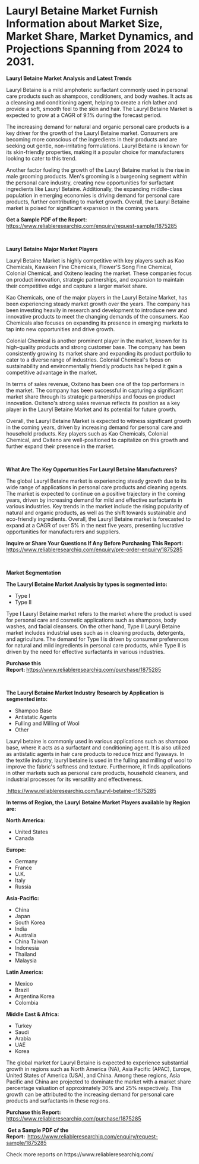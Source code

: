 <p><h1>Lauryl Betaine Market Furnish Information about Market Size, Market Share, Market Dynamics, and Projections Spanning from 2024 to 2031.</h1></p><p><strong>Lauryl Betaine Market Analysis and Latest Trends</strong></p>
<p><p>Lauryl Betaine is a mild amphoteric surfactant commonly used in personal care products such as shampoos, conditioners, and body washes. It acts as a cleansing and conditioning agent, helping to create a rich lather and provide a soft, smooth feel to the skin and hair. The Lauryl Betaine Market is expected to grow at a CAGR of 9.1% during the forecast period.</p><p>The increasing demand for natural and organic personal care products is a key driver for the growth of the Lauryl Betaine market. Consumers are becoming more conscious of the ingredients in their products and are seeking out gentle, non-irritating formulations. Lauryl Betaine is known for its skin-friendly properties, making it a popular choice for manufacturers looking to cater to this trend.</p><p>Another factor fueling the growth of the Lauryl Betaine market is the rise in male grooming products. Men's grooming is a burgeoning segment within the personal care industry, creating new opportunities for surfactant ingredients like Lauryl Betaine. Additionally, the expanding middle-class population in emerging economies is driving demand for personal care products, further contributing to market growth. Overall, the Lauryl Betaine market is poised for significant expansion in the coming years.</p></p>
<p><strong>Get a Sample PDF of the Report:&nbsp;</strong> <a href="https://www.reliableresearchiq.com/enquiry/request-sample/1875285">https://www.reliableresearchiq.com/enquiry/request-sample/1875285</a></p>
<p>&nbsp;</p>
<p><strong>Lauryl Betaine Major Market Players</strong></p>
<p><p>Lauryl Betaine Market is highly competitive with key players such as Kao Chemicals, Kawaken Fine Chemicals, Flower'S Song Fine Chemical, Colonial Chemical, and Oxiteno leading the market. These companies focus on product innovation, strategic partnerships, and expansion to maintain their competitive edge and capture a larger market share.</p><p>Kao Chemicals, one of the major players in the Lauryl Betaine Market, has been experiencing steady market growth over the years. The company has been investing heavily in research and development to introduce new and innovative products to meet the changing demands of the consumers. Kao Chemicals also focuses on expanding its presence in emerging markets to tap into new opportunities and drive growth.</p><p>Colonial Chemical is another prominent player in the market, known for its high-quality products and strong customer base. The company has been consistently growing its market share and expanding its product portfolio to cater to a diverse range of industries. Colonial Chemical's focus on sustainability and environmentally friendly products has helped it gain a competitive advantage in the market.</p><p>In terms of sales revenue, Oxiteno has been one of the top performers in the market. The company has been successful in capturing a significant market share through its strategic partnerships and focus on product innovation. Oxiteno's strong sales revenue reflects its position as a key player in the Lauryl Betaine Market and its potential for future growth.</p><p>Overall, the Lauryl Betaine Market is expected to witness significant growth in the coming years, driven by increasing demand for personal care and household products. Key players such as Kao Chemicals, Colonial Chemical, and Oxiteno are well-positioned to capitalize on this growth and further expand their presence in the market.</p></p>
<p>&nbsp;</p>
<p><strong>What Are The Key Opportunities For Lauryl Betaine Manufacturers?</strong></p>
<p><p>The global Lauryl Betaine market is experiencing steady growth due to its wide range of applications in personal care products and cleaning agents. The market is expected to continue on a positive trajectory in the coming years, driven by increasing demand for mild and effective surfactants in various industries. Key trends in the market include the rising popularity of natural and organic products, as well as the shift towards sustainable and eco-friendly ingredients. Overall, the Lauryl Betaine market is forecasted to expand at a CAGR of over 5% in the next five years, presenting lucrative opportunities for manufacturers and suppliers.</p></p>
<p><strong>Inquire or Share Your Questions If Any Before Purchasing This Report:</strong> <a href="https://www.reliableresearchiq.com/enquiry/pre-order-enquiry/1875285">https://www.reliableresearchiq.com/enquiry/pre-order-enquiry/1875285</a></p>
<p>&nbsp;</p>
<p><strong>Market Segmentation</strong></p>
<p><strong>The Lauryl Betaine Market Analysis by types is segmented into:</strong></p>
<p><ul><li>Type I</li><li>Type II</li></ul></p>
<p><p>Type I Lauryl Betaine market refers to the market where the product is used for personal care and cosmetic applications such as shampoos, body washes, and facial cleansers. On the other hand, Type II Lauryl Betaine market includes industrial uses such as in cleaning products, detergents, and agriculture. The demand for Type I is driven by consumer preferences for natural and mild ingredients in personal care products, while Type II is driven by the need for effective surfactants in various industries.</p></p>
<p><strong>Purchase this Report:&nbsp;</strong><a href="https://www.reliableresearchiq.com/purchase/1875285">https://www.reliableresearchiq.com/purchase/1875285</a></p>
<p>&nbsp;</p>
<p><strong>The Lauryl Betaine Market Industry Research by Application is segmented into:</strong></p>
<p><ul><li>Shampoo Base</li><li>Antistatic Agents</li><li>Fulling and Milling of Wool</li><li>Other</li></ul></p>
<p><p>Lauryl betaine is commonly used in various applications such as shampoo base, where it acts as a surfactant and conditioning agent. It is also utilized as antistatic agents in hair care products to reduce frizz and flyaways. In the textile industry, lauryl betaine is used in the fulling and milling of wool to improve the fabric's softness and texture. Furthermore, it finds applications in other markets such as personal care products, household cleaners, and industrial processes for its versatility and effectiveness.</p></p>
<p><a href="https://www.reliableresearchiq.com/lauryl-betaine-r1875285">&nbsp;https://www.reliableresearchiq.com/lauryl-betaine-r1875285</a></p>
<p><strong>In terms of Region, the Lauryl Betaine Market Players available by Region are:</strong></p>
<p>
    <p> <strong> North America: </strong>
        <ul>
            <li>United States</li>
            <li>Canada</li>
        </ul>
        </p> 
    <p> <strong> Europe: </strong>
        <ul>
            <li>Germany</li>
            <li>France</li>
            <li>U.K.</li>
            <li>Italy</li>
            <li>Russia</li>
        </ul>
        </p> 
    <p> <strong> Asia-Pacific: </strong>
        <ul>
            <li>China</li>
            <li>Japan</li>
            <li>South Korea</li>
            <li>India</li>
            <li>Australia</li>
            <li>China Taiwan</li>
            <li>Indonesia</li>
            <li>Thailand</li>
            <li>Malaysia</li>
        </ul>
        </p> 
    <p> <strong> Latin America: </strong>
        <ul>
            <li>Mexico</li>
            <li>Brazil</li>
            <li>Argentina Korea</li>
            <li>Colombia</li>
        </ul>
        </p> 
    <p> <strong> Middle East & Africa: </strong>
        <ul>
            <li>Turkey</li>
            <li>Saudi</li>
            <li>Arabia</li>
            <li>UAE</li>
            <li>Korea</li>
        </ul>
    </p>
    </p>
<p><p>The global market for Lauryl Betaine is expected to experience substantial growth in regions such as North America (NA), Asia Pacific (APAC), Europe, United States of America (USA), and China. Among these regions, Asia Pacific and China are projected to dominate the market with a market share percentage valuation of approximately 30% and 25% respectively. This growth can be attributed to the increasing demand for personal care products and surfactants in these regions.</p></p>
<p><strong>Purchase this Report: </strong><a href="https://www.reliableresearchiq.com/purchase/1875285">https://www.reliableresearchiq.com/purchase/1875285</a></p>
<p>&nbsp;<strong>Get a Sample PDF of the Report:&nbsp;&nbsp;</strong><a href="https://www.reliableresearchiq.com/enquiry/request-sample/1875285">https://www.reliableresearchiq.com/enquiry/request-sample/1875285</a></p>
<p><strong></strong></p>
<p>Check more reports on https://www.reliableresearchiq.com/</p>